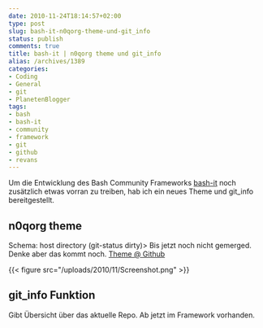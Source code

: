 ```yaml
---
date: 2010-11-24T18:14:57+02:00
type: post
slug: bash-it-n0qorg-theme-und-git_info
status: publish
comments: true
title: bash-it | n0qorg theme und git_info
alias: /archives/1389
categories:
- Coding
- General
- git
- PlanetenBlogger
tags:
- bash
- bash-it
- community
- framework
- git
- github
- revans
---
```


Um die Entwicklung des Bash Community Frameworks [bash-it](http://github.com/revans/bash-it) noch zusätzlich etwas vorran zu treiben, hab ich ein neues Theme und git_info  bereitgestellt.


## n0qorg theme


Schema: host directory (git-status dirty)>
Bis jetzt noch nicht gemerged. Denke aber das kommt noch. [Theme @ Github](https://github.com/noqqe/bash-it/blob/92b8d6d9cfade500e4d514163b5c18a1df71113d/themes/n0qorg/n0qorg.theme.bash)


{{< figure src="/uploads/2010/11/Screenshot.png" >}}




## git_info Funktion


Gibt Übersicht über das aktuelle Repo. Ab jetzt im Framework vorhanden.


